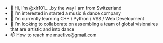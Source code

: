 - 👋 Hi, I’m @xlr101.....by the way I am from Switzerland
- 👀 I’m interested in started a music & dance company 
- 🌱 I’m currently learning C++ / Python / VSS / Web Development
- 💞️ I’m looking to collaborate on assembling a team of global visionaires that are artistic and into dance
- 📫 How to reach me muefive@gmail.com
<!---
xlr101/xlr101 is a ✨ special ✨ repository because its `README.md` (this file) appears on your GitHub profile.
You can click the Preview link to take a look at your changes.
--->
